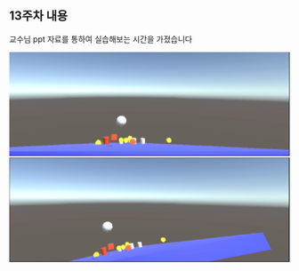 ## 13주차 내용
교수님 ppt 자료를 통하여 실습해보는 시간을 가졌습니다

![Screenshot](./img/P1.png)
![Screenshot](./img/P2.png)
